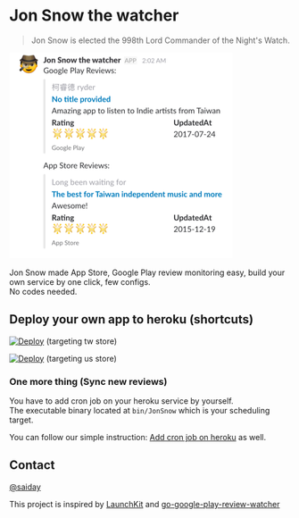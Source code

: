 # Jon Snow the watcher
> Jon Snow is elected the 998th Lord Commander of the Night's Watch.

![](doc/screenshot.png)

Jon Snow made App Store, Google Play review monitoring easy, build your own service by one click, few configs.  
No codes needed.

## Deploy your own app to heroku (shortcuts)
[![Deploy](https://www.herokucdn.com/deploy/button.svg)](https://heroku.com/deploy?template=https://github.com/saiday/JonSnow&env[JON_SNOW_GOOGLE_PLAY_LOCATION]=zh-tw&env[JON_SNOW_APP_STORE_LOCATION]=tw) (targeting tw store)

[![Deploy](https://www.herokucdn.com/deploy/button.svg)](https://heroku.com/deploy?template=https://github.com/saiday/JonSnow&env[JON_SNOW_GOOGLE_PLAY_LOCATION]=en&env[JON_SNOW_APP_STORE_LOCATION]=us) (targeting us store)


### One more thing (Sync new reviews)

You have to add cron job on your heroku service by yourself.  
The executable binary located at `bin/JonSnow` which is your scheduling target.

You can follow our simple instruction: [Add cron job on heroku](https://github.com/saiday/JonSnow/wiki/Add-cron-job-on-heroku) as well.

## Contact
[@saiday](https://twitter.com/saiday)


This project is inspired by [LaunchKit](https://launchkit.io/) and [go-google-play-review-watcher](https://github.com/Konboi/go-google-play-review-watcher)

